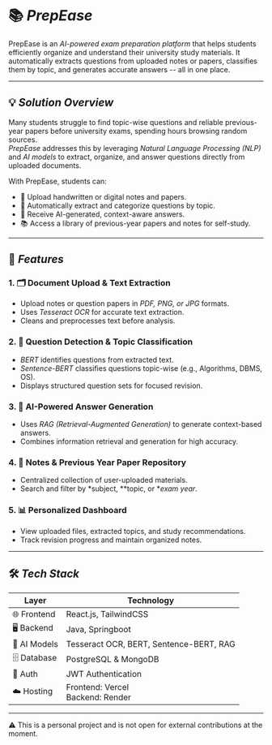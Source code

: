 # 📚 *PrepEase*

PrepEase is an *AI-powered exam preparation platform* that helps students efficiently organize and understand their university study materials. It automatically extracts questions from uploaded notes or papers, classifies them by topic, and generates accurate answers -- all in one place.

---

## 💡 *Solution Overview*

Many students struggle to find topic-wise questions and reliable previous-year papers before university exams, spending hours browsing random sources.  
*PrepEase* addresses this by leveraging *Natural Language Processing (NLP)* and *AI models* to extract, organize, and answer questions directly from uploaded documents.

With PrepEase, students can:
- 📄 Upload handwritten or digital notes and papers.
- 🤖 Automatically extract and categorize questions by topic.
- 🧠 Receive AI-generated, context-aware answers.
- 📚 Access a library of previous-year papers and notes for self-study.

---

## 🚀 *Features*

### 1. 🗂️ Document Upload & Text Extraction
- Upload notes or question papers in *PDF, PNG, or JPG* formats.
- Uses *Tesseract OCR* for accurate text extraction.
- Cleans and preprocesses text before analysis.

### 2. 🤖 Question Detection & Topic Classification
- *BERT* identifies questions from extracted text.
- *Sentence-BERT* classifies questions topic-wise (e.g., Algorithms, DBMS, OS).
- Displays structured question sets for focused revision.

### 3. 🧩 AI-Powered Answer Generation
- Uses *RAG (Retrieval-Augmented Generation)* to generate context-based answers.
- Combines information retrieval and generation for high accuracy.

### 4. 📘 Notes & Previous Year Paper Repository
- Centralized collection of user-uploaded materials.
- Search and filter by *subject, **topic, or **exam year*.

### 5. 📊 Personalized Dashboard
- View uploaded files, extracted topics, and study recommendations.
- Track revision progress and maintain organized notes.

---

## 🛠️ *Tech Stack*

| Layer        | Technology                                        |
| ------------- | ------------------------------------------------ |
| 🌐 Frontend   | React.js, TailwindCSS                            |
| 🖥 Backend    | Java, Springboot                                  |
| 🧠 AI Models  | Tesseract OCR, BERT, Sentence-BERT, RAG          |
| 🗄 Database   | PostgreSQL & MongoDB                              |
| 🔐 Auth       | JWT Authentication                               |
| ☁️ Hosting    | Frontend: Vercel  <br> Backend: Render           |

---

⚠️ This is a personal project and is not open for external contributions at the moment.
